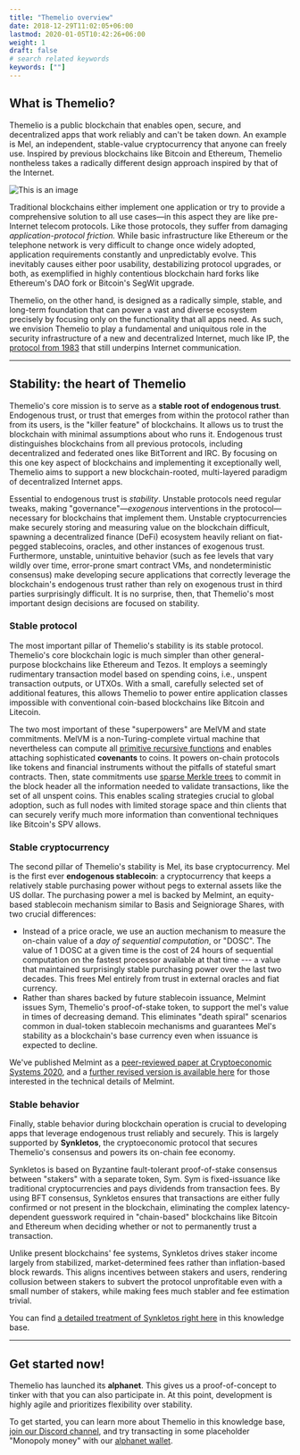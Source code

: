 ```yaml
---
title: "Themelio overview"
date: 2018-12-29T11:02:05+06:00
lastmod: 2020-01-05T10:42:26+06:00
weight: 1
draft: false
# search related keywords
keywords: [""]
---
```


## What is Themelio?

Themelio is a public blockchain that enables open, secure, and decentralized apps that work reliably and can't be taken down. An example is Mel, an independent, stable-value cryptocurrency that anyone can freely use. Inspired by previous blockchains like Bitcoin and Ethereum, Themelio nontheless takes a radically different design approach inspired by that of the Internet.

![This is an image](/images/hourglass.png)

Traditional blockchains either implement one application or try to provide a comprehensive solution to all use cases—in this aspect they are like pre-Internet telecom protocols. Like those protocols, they suffer from damaging _application-protocol friction._ While basic infrastructure like Ethereum or the telephone network is very difficult to change once widely adopted, application requirements constantly and unpredictably evolve. This inevitably causes either poor usability, destabilizing protocol upgrades, or both, as exemplified in highly contentious blockchain hard forks like Ethereum's DAO fork or Bitcoin's SegWit upgrade.

Themelio, on the other hand, is designed as a radically simple, stable, and long-term foundation that can power a vast and diverse ecosystem precisely by focusing only on the functionality that all apps need. As such, we envision Themelio to play a fundamental and uniquitous role in the security infrastructure of a new and decentralized Internet, much like IP, the [protocol from 1983](https://tools.ietf.org/html/rfc791) that still underpins Internet communication.

---

## Stability: the heart of Themelio

Themelio's core mission is to serve as a **stable root of endogenous trust**. Endogenous trust, or trust that emerges from within the protocol rather than from its users, is the "killer feature" of blockchains. It allows us to trust the blockchain with minimal assumptions about who runs it. Endogenous trust distinguishes blockchains from all previous protocols, including decentralized and federated ones like BitTorrent and IRC. By focusing on this one key aspect of blockchains and implementing it exceptionally well, Themelio aims to support a new blockchain-rooted, multi-layered paradigm of decentralized Internet apps.

Essential to endogenous trust is _stability_. Unstable protocols need regular tweaks, making "governance"—_exogenous_ interventions in the protocol—necessary for blockchains that implement them. Unstable cryptocurrencies make securely storing and measuring value on the blockchain difficult, spawning a decentralized finance \(DeFi\) ecosystem heavily reliant on fiat-pegged stablecoins, oracles, and other instances of exogenous trust. Furthermore, unstable, unintuitive behavior \(such as fee levels that vary wildly over time, error-prone smart contract VMs, and nondeterministic consensus\) make developing secure applications that correctly leverage the blockchain's endogenous trust rather than rely on exogenous trust in third parties surprisingly difficult. It is no surprise, then, that Themelio's most important design decisions are focused on stability.

### Stable protocol

The most important pillar of Themelio's stability is its stable protocol. Themelio's core blockchain logic is much simpler than other general-purpose blockchains like Ethereum and Tezos. It employs a seemingly rudimentary transaction model based on spending coins, i.e., unspent transaction outputs, or UTXOs. With a small, carefully selected set of additional features, this allows Themelio to power entire application classes impossible with conventional coin-based blockchains like Bitcoin and Litecoin.

The two most important of these "superpowers" are MelVM and state commitments. MelVM is a non-Turing-complete virtual machine that nevertheless can compute all [primitive recursive functions](https://en.m.wikipedia.org/wiki/Primitive_recursive_function) and enables attaching sophisticated **covenants** to coins. It powers on-chain protocols like tokens and financial instruments without the pitfalls of stateful smart contracts. Then, state commitments use [sparse Merkle trees](https://ethresear.ch/t/optimizing-sparse-merkle-trees/3751) to commit in the block header all the information needed to validate transactions, like the set of all unspent coins. This enables scaling strategies crucial to global adoption, such as full nodes with limited storage space and thin clients that can securely verify much more information than conventional techniques like Bitcoin's SPV allows.

### Stable cryptocurrency

The second pillar of Themelio's stability is Mel, its base cryptocurrency. Mel is the first ever **endogenous stablecoin**: a cryptocurrency that keeps a relatively stable purchasing power without pegs to external assets like the US dollar. The purchasing power a mel is backed by Melmint, an equity-based stablecoin mechanism similar to Basis and Seigniorage Shares, with two crucial differences:

- Instead of a price oracle, we use an auction mechanism to measure the on-chain value of a _day of sequential computation_, or "DOSC". The value of 1 DOSC at a given time is the cost of 24 hours of sequential computation on the fastest processor available at that time --- a value that maintained surprisingly stable purchasing power over the last two decades. This frees Mel entirely from trust in external oracles and fiat currency.
- Rather than shares backed by future stablecoin issuance, Melmint issues Sym, Themelio's proof-of-stake token, to support the mel's value in times of decreasing demand. This eliminates "death spiral" scenarios common in dual-token stablecoin mechanisms and guarantees Mel's stability as a blockchain's base currency even when issuance is expected to decline.

We've published Melmint as a [peer-reviewed paper at Cryptoeconomic Systems 2020](https://cryptoeconomicsystems.pubpub.org/pub/2ggmf2k0/release/4), and a [further revised version is available here](melmint-trustless-stable-cryptocurrency.md) for those interested in the technical details of Melmint.

### Stable behavior

Finally, stable behavior during blockchain operation is crucial to developing apps that leverage endogenous trust reliably and securely. This is largely supported by **Synkletos**, the cryptoeconomic protocol that secures Themelio's consensus and powers its on-chain fee economy.

Synkletos is based on Byzantine fault-tolerant proof-of-stake consensus between "stakers" with a separate token, Sym. Sym is fixed-issuance like traditional cryptocurrencies and pays dividends from transaction fees. By using BFT consensus, Synkletos ensures that transactions are either fully confirmed or not present in the blockchain, eliminating the complex latency-dependent guesswork required in "chain-based" blockchains like Bitcoin and Ethereum when deciding whether or not to permanently trust a transaction.

Unlike present blockchains' fee systems, Synkletos drives staker income largely from stabilized, market-determined fees rather than inflation-based block rewards. This aligns incentives between stakers and users, rendering collusion between stakers to subvert the protocol unprofitable even with a small number of stakers, while making fees much stabler and fee estimation trivial.

You can find [a detailed treatment of Synkletos right here](../whitepapers/synkletos) in this knowledge base.

---

## Get started now!

Themelio has launched its **alphanet**. This gives us a proof-of-concept to tinker with that you can also participate in. At this point, development is highly agile and prioritizes flexibility over stability.

To get started, you can learn more about Themelio in this knowledge base, [join our Discord channel](https://discord.gg/MzzffF7v2E), and try transacting in some placeholder "Monopoly money" with our [alphanet wallet](getting-started-with-the-alphanet.md).

